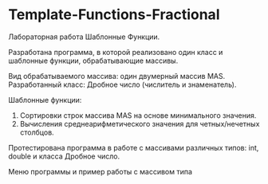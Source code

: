 # Template-Functions-Fractional

Лабораторная работа Шаблонные Функции.

Разработана программа, в которой реализовано один класс и шаблонные функции, обрабатывающие массивы.

Вид обрабатываемого массива: один двумерный массив MAS.
Разработанный класс: Дробное число (числитель и знаменатель).

Шаблонные функции: 
1) Сортировки строк массива MAS на основе минимального значения. 
2) Вычисления среднеарифметического значения для четных/нечетных столбцов. 

Протестирована программа в работе с массивами различных типов: int, double и класса Дробное число.

Меню программы и пример работы с массивом типа <double>
